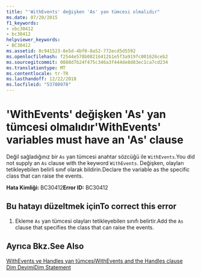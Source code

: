 ```yaml
---
title: "'WithEvents' değişken 'As' yan tümcesi olmalıdır"
ms.date: 07/20/2015
f1_keywords:
- vbc30412
- bc30412
helpviewer_keywords:
- BC30412
ms.assetid: 8c941523-8e5d-4bf0-8a52-772ecd5d5592
ms.openlocfilehash: f2544e578b08216412b1e5f3a919fc001626ceb2
ms.sourcegitcommit: 0888d7b24f475c346a3f444de8d83ec1ca7cd234
ms.translationtype: MT
ms.contentlocale: tr-TR
ms.lasthandoff: 12/22/2018
ms.locfileid: "53780978"
---
```

# <a name="withevents-variables-must-have-an-as-clause"></a><span data-ttu-id="fe450-102">'WithEvents' değişken 'As' yan tümcesi olmalıdır</span><span class="sxs-lookup"><span data-stu-id="fe450-102">'WithEvents' variables must have an 'As' clause</span></span>
<span data-ttu-id="fe450-103">Değil sağladığınız bir `As` yan tümcesi anahtar sözcüğü ile `WithEvents`.</span><span class="sxs-lookup"><span data-stu-id="fe450-103">You did not supply an `As` clause with the keyword `WithEvents`.</span></span> <span data-ttu-id="fe450-104">Değişken, olayları tetikleyebilen belirli sınıf olarak bildirin.</span><span class="sxs-lookup"><span data-stu-id="fe450-104">Declare the variable as the specific class that can raise the events.</span></span>  
  
 <span data-ttu-id="fe450-105">**Hata Kimliği:** BC30412</span><span class="sxs-lookup"><span data-stu-id="fe450-105">**Error ID:** BC30412</span></span>  
  
## <a name="to-correct-this-error"></a><span data-ttu-id="fe450-106">Bu hatayı düzeltmek için</span><span class="sxs-lookup"><span data-stu-id="fe450-106">To correct this error</span></span>  
  
1.  <span data-ttu-id="fe450-107">Ekleme `As` yan tümcesi olayları tetikleyebilen sınıfı belirtir.</span><span class="sxs-lookup"><span data-stu-id="fe450-107">Add the `As` clause that specifies the class that can raise the events.</span></span>  
  
## <a name="see-also"></a><span data-ttu-id="fe450-108">Ayrıca Bkz.</span><span class="sxs-lookup"><span data-stu-id="fe450-108">See Also</span></span>  
 [<span data-ttu-id="fe450-109">WithEvents ve Handles yan tümcesi</span><span class="sxs-lookup"><span data-stu-id="fe450-109">WithEvents and the Handles clause</span></span>](~/docs/visual-basic/programming-guide/language-features/events/index.md#withevents-and-the-handles-clause)  
 [<span data-ttu-id="fe450-110">Dim Deyimi</span><span class="sxs-lookup"><span data-stu-id="fe450-110">Dim Statement</span></span>](../../visual-basic/language-reference/statements/dim-statement.md)
